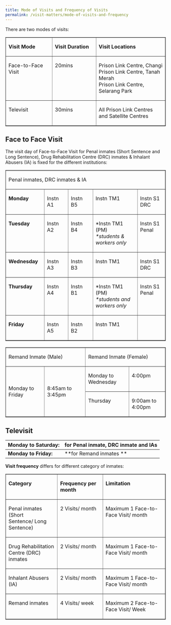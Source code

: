 ```yaml
---
title: Mode of Visits and Frequency of Visits
permalink: /visit-matters/mode-of-visits-and-frequency
---
```

<p>There are two modes of visits:</p>
<table width="633" cellpadding="10" cellspacing="0" border="1" class="table">
  <tbody><tr class="headerbox headerwhite">
    <td valign="top" width="179"><p><strong>Visit Mode</strong></p></td>
    <td valign="top" width="161"><p><strong>Visit Duration</strong></p></td>
    <td valign="top" width="293"><p><strong>Visit Locations</strong></p></td>
  </tr>
  <tr class="cell">
    <td valign="top" width="179"><p>Face-to-Face Visit</p></td>
    <td valign="top" width="161"><p>20mins</p></td>
    <td valign="top" width="293"><p>Prison Link Centre, Changi<br>
      Prison Link Centre, Tanah Merah<br>Prison Link Centre, Selarang Park</p></td>
  </tr>
  <tr class="cell">
    <td valign="top" width="179"><p>Televisit </p></td>
    <td valign="top" width="161"><p>30mins</p></td>
    <td valign="top" width="293"><p>All Prison Link Centres and Satellite Centres</p></td>
  </tr>
</tbody></table>
<h2>Face to Face Visit</h2>
<p>The visit day of Face-to-Face Visit for Penal inmates (Short Sentence and Long Sentence), Drug Rehabilitation Centre (DRC) inmates &amp; Inhalant Abusers (IA) is fixed for the different institutions:</p>
<table style="margin-bottom: 20px;" cellpadding="10" cellspacing="0" border="1" class="table">
  <tbody><tr class="cellheader">
    <td valign="top" colspan="5" width="601"><p>Penal inmates,   DRC inmates &amp; IA</p></td>
  </tr>
  <tr class="cell">
    <td valign="top" width="120"><p><strong>Monday</strong></p></td>
    <td valign="top" width="87"><p>Instn A1</p></td>
    <td valign="top" width="94"><p>Instn B5</p></td>
    <td valign="top" width="189"><p>Instn TM1</p></td>
    <td valign="top" width="110"><p>Instn S1 DRC</p></td>
  </tr>
  <tr class="cell">
    <td valign="top" width="120"><p><strong>Tuesday</strong></p></td>
    <td valign="top" width="87"><p>Instn A2</p></td>
    <td valign="top" width="94"><p>Instn B4</p></td>
    <td valign="top" width="189"><p>*Instn TM1 (PM) <br>
      <em>*students &amp; workers only</em></p></td>
    <td valign="top" width="110"><p>Instn S1 Penal</p></td>
  </tr>
  <tr class="cell">
    <td valign="top" width="120"><p><strong>Wednesday</strong></p></td>
    <td valign="top" width="87"><p>Instn A3</p></td>
    <td valign="top" width="94"><p>Instn B3</p></td>
    <td valign="top" width="189"><p>Instn TM1</p></td>
    <td valign="top" width="110"><p>Instn S1 DRC<br></p></td>
  </tr>
  <tr class="cell">
    <td valign="top" width="120"><p><strong>Thursday</strong></p></td>
    <td valign="top" width="87"><p>Instn A4</p></td>
    <td valign="top" width="94"><p>Instn B1</p></td>
    <td valign="top" width="189"><p>*Instn TM1 (PM) <br>
      <em>*students and workers only</em></p></td>
    <td valign="top" width="110"><p>Instn S1 Penal</p></td>
  </tr>
  <tr class="cell">
    <td valign="top" width="120"><p><strong>Friday</strong></p></td>
    <td valign="top" width="87"><p>Instn A5</p></td>
    <td valign="top" width="94"><p>Instn B2</p></td>
    <td valign="top" width="189"><p>Instn TM1</p></td>
    <td valign="top" width="110"><p>&nbsp;</p></td>
  </tr>
</tbody></table>
<table cellpadding="10" cellspacing="0" border="1" class="table">
  <tbody><tr class="cellheader">
    <td valign="center" colspan="2" width="50%"><p>Remand Inmate (Male)</p></td>
    <td valign="center" colspan="2" width="50%"><p>Remand Inmate (Female)</p></td>
  </tr>
  <tr class="cell">
    <td valign="center" rowspan="2"><p>Monday to   Friday</p></td>
    <td valign="center" rowspan="2"><p>8:45am to 3:45pm</p></td>
    <td valign="top"><p>Monday to   Wednesday</p></td>
    <td valign="top"><p>4:00pm</p></td>
  </tr>
  <tr class="cell">
    <td valign="top"><p>Thursday</p></td>
    <td valign="top"><p>9:00am to   4:00pm</p></td>
  </tr>
</tbody></table>

<h2>Televisit</h2>


|Monday to Saturday: | for Penal inmate, DRC inmate and IAs | 
| -------- | -------- | 
| **Monday to Friday:**| **for Remand inmates **   | 


<p><strong>Visit frequency</strong> differs for different category of inmates:</p>
<table cellpadding="10" cellspacing="0" border="1" class="table">
  <tbody><tr class="headerbox headerwhite">
    <td valign="top" width="179"><p><strong>Category</strong></p></td>
    <td valign="top" width="161"><p><strong>Frequency per month </strong></p></td>
    <td valign="top" width="293"><p><strong>Limitation</strong></p></td>
  </tr>
  <tr class="cell">
    <td valign="top" width="179"><p>Penal inmates (Short Sentence/&nbsp;Long Sentence)</p></td>
    <td valign="top" width="161"><p>2 Visits/&nbsp;month</p></td>
    <td valign="top" width="293"><p>Maximum 1 Face-to-Face Visit/&nbsp;month</p></td>
  </tr>
  <tr class="cell">
    <td valign="top" width="179"><p>Drug Rehabilitation Centre (DRC) inmates</p></td>
    <td valign="top" width="161"><p>2 Visits/&nbsp;month</p></td>
    <td valign="top" width="293"><p>Maximum 1 Face-to-Face Visit/&nbsp;month</p></td>
  </tr>
  <tr class="cell">
    <td valign="top" width="179"><p>Inhalant Abusers (IA)</p></td>
    <td valign="top" width="161"><p>2 Visits/&nbsp;month</p></td>
    <td valign="top" width="293"><p>Maximum 1 Face-to-Face Visit/&nbsp;month</p></td>
  </tr>
  <tr class="cell">
    <td valign="top" width="179"><p>Remand inmates</p></td>
    <td valign="top" width="161"><p>4 Visits/&nbsp;week</p></td>
    <td valign="top" width="293"><p>Maximum 2 Face-to-Face Visit/&nbsp;Week</p></td>
  </tr>
</tbody></table>